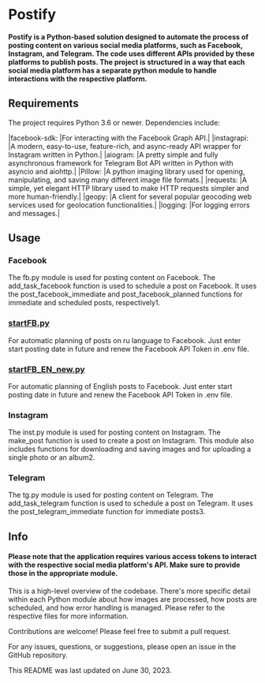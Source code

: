 # Postify

#### Postify is a Python-based solution designed to automate the process of posting content on various social media platforms, such as Facebook, Instagram, and Telegram. The code uses different APIs provided by these platforms to publish posts. The project is structured in a way that each social media platform has a separate python module to handle interactions with the respective platform.

## Requirements

The project requires Python 3.6 or newer. Dependencies include:

|facebook-sdk: |For interacting with the Facebook Graph API.|
|instagrapi: |A modern, easy-to-use, feature-rich, and async-ready API wrapper for Instagram written in Python.|
|aiogram: |A pretty simple and fully asynchronous framework for Telegram Bot API written in Python with asyncio and aiohttp.|
|Pillow: |A python imaging library used for opening, manipulating, and saving many different image file formats.|
|requests: |A simple, yet elegant HTTP library used to make HTTP requests simpler and more human-friendly.|
|geopy: |A client for several popular geocoding web services used for geolocation functionalities.|
|logging: |For logging errors and messages.|
## Usage

### Facebook
The fb.py module is used for posting content on Facebook. The add_task_facebook function is used to schedule a post on Facebook. It uses the post_facebook_immediate and post_facebook_planned functions for immediate and scheduled posts, respectively​1​.
### [startFB.py](startFB.py)
For automatic planning of posts on ru language to Facebook. Just enter start posting date in future and renew the Facebook API Token in .env file.
### [startFB_EN_new.py](startFB_EN.py)
For automatic planning of English posts to Facebook. Just enter start posting date in future and renew the Facebook API Token in .env file.


### Instagram
The inst.py module is used for posting content on Instagram. The make_post function is used to create a post on Instagram. This module also includes functions for downloading and saving images and for uploading a single photo or an album​2​.

### Telegram
The tg.py module is used for posting content on Telegram. The add_task_telegram function is used to schedule a post on Telegram. It uses the post_telegram_immediate function for immediate posts​3​.

## Info
#### Please note that the application requires various access tokens to interact with the respective social media platform's API. Make sure to provide those in the appropriate module.

This is a high-level overview of the codebase. There's more specific detail within each Python module about how images are processed, how posts are scheduled, and how error handling is managed. Please refer to the respective files for more information.

Contributions are welcome! Please feel free to submit a pull request.

For any issues, questions, or suggestions, please open an issue in the GitHub repository.

This README was last updated on June 30, 2023.

